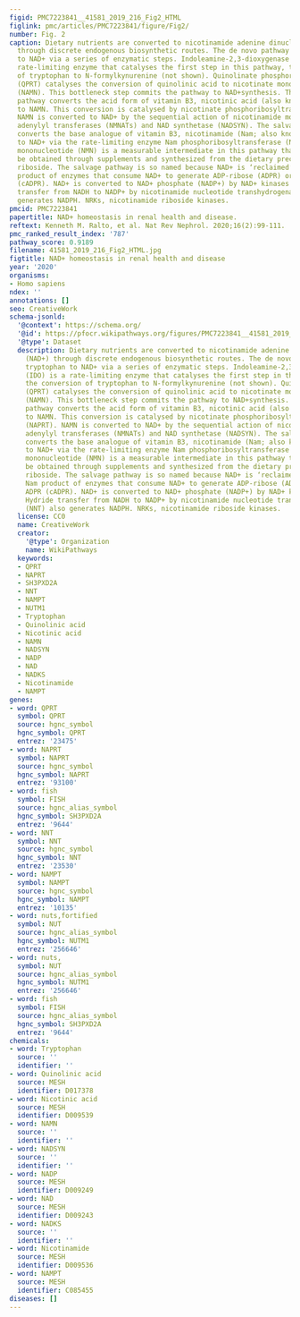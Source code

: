 ```yaml
---
figid: PMC7223841__41581_2019_216_Fig2_HTML
figlink: pmc/articles/PMC7223841/figure/Fig2/
number: Fig. 2
caption: Dietary nutrients are converted to nicotinamide adenine dinucleotide (NAD+)
  through discrete endogenous biosynthetic routes. The de novo pathway converts tryptophan
  to NAD+ via a series of enzymatic steps. Indoleamine-2,3-dioxygenase (IDO) is a
  rate-limiting enzyme that catalyses the first step in this pathway, the conversion
  of tryptophan to N-formylkynurenine (not shown). Quinolinate phosphoribosyltransferase
  (QPRT) catalyses the conversion of quinolinic acid to nicotinate mononucleotide
  (NAMN). This bottleneck step commits the pathway to NAD+synthesis. The Preiss–Handler
  pathway converts the acid form of vitamin B3, nicotinic acid (also known as niacin),
  to NAMN. This conversion is catalysed by nicotinate phosphoribosyltransferase (NAPRT).
  NAMN is converted to NAD+ by the sequential action of nicotinamide mononucleotide
  adenylyl transferases (NMNATs) and NAD synthetase (NADSYN). The salvage pathway
  converts the base analogue of vitamin B3, nicotinamide (Nam; also known as niacinamide),
  to NAD+ via the rate-limiting enzyme Nam phosphoribosyltransferase (NAMPT). Nam
  mononucleotide (NMN) is a measurable intermediate in this pathway that can also
  be obtained through supplements and synthesized from the dietary precursor nicotinamide
  riboside. The salvage pathway is so named because NAD+ is ‘reclaimed’ from the Nam
  product of enzymes that consume NAD+ to generate ADP-ribose (ADPR) or cyclic ADPR
  (cADPR). NAD+ is converted to NAD+ phosphate (NADP+) by NAD+ kinases (NADKs). Hydride
  transfer from NADH to NADP+ by nicotinamide nucleotide transhydrogenase (NNT) also
  generates NADPH. NRKs, nicotinamide riboside kinases.
pmcid: PMC7223841
papertitle: NAD+ homeostasis in renal health and disease.
reftext: Kenneth M. Ralto, et al. Nat Rev Nephrol. 2020;16(2):99-111.
pmc_ranked_result_index: '787'
pathway_score: 0.9189
filename: 41581_2019_216_Fig2_HTML.jpg
figtitle: NAD+ homeostasis in renal health and disease
year: '2020'
organisms:
- Homo sapiens
ndex: ''
annotations: []
seo: CreativeWork
schema-jsonld:
  '@context': https://schema.org/
  '@id': https://pfocr.wikipathways.org/figures/PMC7223841__41581_2019_216_Fig2_HTML.html
  '@type': Dataset
  description: Dietary nutrients are converted to nicotinamide adenine dinucleotide
    (NAD+) through discrete endogenous biosynthetic routes. The de novo pathway converts
    tryptophan to NAD+ via a series of enzymatic steps. Indoleamine-2,3-dioxygenase
    (IDO) is a rate-limiting enzyme that catalyses the first step in this pathway,
    the conversion of tryptophan to N-formylkynurenine (not shown). Quinolinate phosphoribosyltransferase
    (QPRT) catalyses the conversion of quinolinic acid to nicotinate mononucleotide
    (NAMN). This bottleneck step commits the pathway to NAD+synthesis. The Preiss–Handler
    pathway converts the acid form of vitamin B3, nicotinic acid (also known as niacin),
    to NAMN. This conversion is catalysed by nicotinate phosphoribosyltransferase
    (NAPRT). NAMN is converted to NAD+ by the sequential action of nicotinamide mononucleotide
    adenylyl transferases (NMNATs) and NAD synthetase (NADSYN). The salvage pathway
    converts the base analogue of vitamin B3, nicotinamide (Nam; also known as niacinamide),
    to NAD+ via the rate-limiting enzyme Nam phosphoribosyltransferase (NAMPT). Nam
    mononucleotide (NMN) is a measurable intermediate in this pathway that can also
    be obtained through supplements and synthesized from the dietary precursor nicotinamide
    riboside. The salvage pathway is so named because NAD+ is ‘reclaimed’ from the
    Nam product of enzymes that consume NAD+ to generate ADP-ribose (ADPR) or cyclic
    ADPR (cADPR). NAD+ is converted to NAD+ phosphate (NADP+) by NAD+ kinases (NADKs).
    Hydride transfer from NADH to NADP+ by nicotinamide nucleotide transhydrogenase
    (NNT) also generates NADPH. NRKs, nicotinamide riboside kinases.
  license: CC0
  name: CreativeWork
  creator:
    '@type': Organization
    name: WikiPathways
  keywords:
  - QPRT
  - NAPRT
  - SH3PXD2A
  - NNT
  - NAMPT
  - NUTM1
  - Tryptophan
  - Quinolinic acid
  - Nicotinic acid
  - NAMN
  - NADSYN
  - NADP
  - NAD
  - NADKS
  - Nicotinamide
  - NAMPT
genes:
- word: QPRT
  symbol: QPRT
  source: hgnc_symbol
  hgnc_symbol: QPRT
  entrez: '23475'
- word: NAPRT
  symbol: NAPRT
  source: hgnc_symbol
  hgnc_symbol: NAPRT
  entrez: '93100'
- word: fish
  symbol: FISH
  source: hgnc_alias_symbol
  hgnc_symbol: SH3PXD2A
  entrez: '9644'
- word: NNT
  symbol: NNT
  source: hgnc_symbol
  hgnc_symbol: NNT
  entrez: '23530'
- word: NAMPT
  symbol: NAMPT
  source: hgnc_symbol
  hgnc_symbol: NAMPT
  entrez: '10135'
- word: nuts,fortified
  symbol: NUT
  source: hgnc_alias_symbol
  hgnc_symbol: NUTM1
  entrez: '256646'
- word: nuts,
  symbol: NUT
  source: hgnc_alias_symbol
  hgnc_symbol: NUTM1
  entrez: '256646'
- word: fish
  symbol: FISH
  source: hgnc_alias_symbol
  hgnc_symbol: SH3PXD2A
  entrez: '9644'
chemicals:
- word: Tryptophan
  source: ''
  identifier: ''
- word: Quinolinic acid
  source: MESH
  identifier: D017378
- word: Nicotinic acid
  source: MESH
  identifier: D009539
- word: NAMN
  source: ''
  identifier: ''
- word: NADSYN
  source: ''
  identifier: ''
- word: NADP
  source: MESH
  identifier: D009249
- word: NAD
  source: MESH
  identifier: D009243
- word: NADKS
  source: ''
  identifier: ''
- word: Nicotinamide
  source: MESH
  identifier: D009536
- word: NAMPT
  source: MESH
  identifier: C085455
diseases: []
---
```

